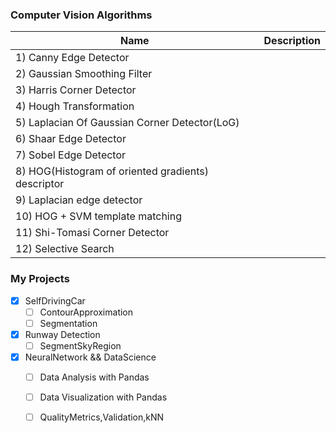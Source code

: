 
### Computer Vision Algorithms

| Name | Description |
|----------------|-----------------|
|1) Canny Edge Detector||
|2) Gaussian Smoothing Filter||
|3) Harris Corner Detector||
|4) Hough Transformation||
|5) Laplacian Of Gaussian Corner Detector(LoG)||
|6) Shaar Edge Detector||
|7) Sobel Edge Detector||
|8) HOG(Histogram of oriented gradients) descriptor||
|9) Laplacian edge detector||
|10) HOG + SVM template matching||
|11) Shi-Tomasi Corner Detector||
|12) Selective Search||

### My Projects

- [X] SelfDrivingCar 
    - [ ] ContourApproximation
    - [ ] Segmentation
- [X] Runway Detection
    - [ ] SegmentSkyRegion
- [X] NeuralNetwork && DataScience 
    - [ ] Data Analysis with Pandas
    - [ ] Data Visualization with Pandas
    - [ ] QualityMetrics,Validation,kNN






